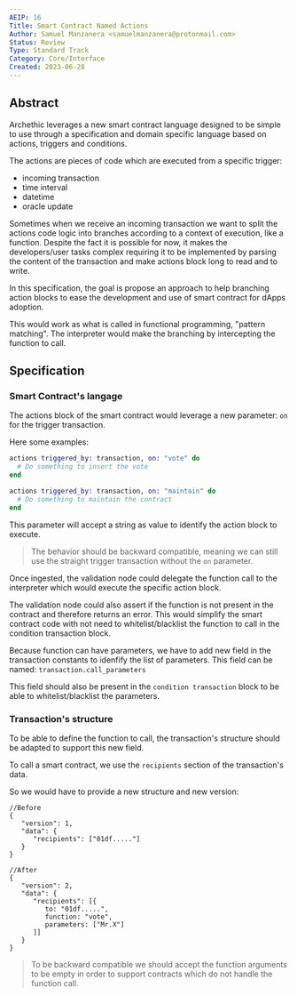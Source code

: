 ```yaml
---
AEIP: 16
Title: Smart Contract Named Actions
Author: Samuel Manzanera <samuelmanzanera@protonmail.com>
Status: Review
Type: Standard Track
Category: Core/Interface
Created: 2023-06-28
---
```


## Abstract

Archethic leverages a new smart contract language designed to be simple to use through a specification and domain specific language based on actions, triggers and conditions.

The actions are pieces of code which are executed from a specific trigger: 
- incoming transaction
- time interval
- datetime
- oracle update

Sometimes when we receive an incoming transaction we want to split the actions code logic into branches according to a context of execution, like a function.
Despite the fact it is possible for now, it makes the developers/user tasks complex requiring it to be implemented by parsing the content of the transaction and make actions block long to read and to write.

In this specification, the goal is propose an approach to help branching action blocks to ease the development and use of smart contract for dApps adoption.

This would work as what is called in functional programming,  "pattern matching".
The interpreter would make the branching by intercepting the function to call.

## Specification

### Smart Contract's langage 

The actions block of the smart contract would leverage a new parameter: `on` for the trigger transaction.

Here some examples:
```elixir
actions triggered_by: transaction, on: "vote" do
  # Do something to insert the vote
end

actions triggered_by: transaction, on: "maintain" do
  # Do something to maintain the contract
end
```

This parameter will accept a string as value to identify the action block to execute.

> The behavior should be backward compatible, meaning we can still use the straight trigger transaction without the `on` parameter.

Once ingested, the validation node could delegate the function call to the interpreter which would execute the specific action block.

The validation node could also assert if the function is not present in the contract and therefore returns an error. 
This would simplify the smart contract code with not need to whitelist/blacklist the function to call in the condition transaction block.

Because function can have parameters, we have to add new field in the transaction constants to idenfify the list of parameters. 
This field can be named: `transaction.call_parameters`

This field should also be present in the `condition transaction` block to be able to whitelist/blacklist the parameters.

### Transaction's structure

To be able to define the function to call, the transaction's structure should be adapted to support this new field.

To call a smart contract, we use the `recipients` section of the transaction's data.

So we would have to provide a new structure and new version:
```jsonc
//Before
{
   "version": 1,
   "data": {
      "recipients": ["01df....."]
   }  
}

//After
{
   "version": 2,
   "data": {
      "recipients": [{
         to: "01df.....", 
         function: "vote",
         parameters: ["Mr.X"]
      ]]
   }  
}
```

> To be backward compatible we should accept the function arguments to be empty in order to support contracts which do not handle the function call.